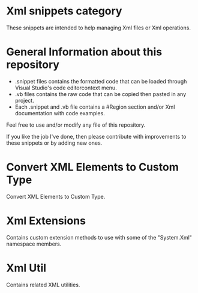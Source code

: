 # Xml snippets category
These snippets are intended to help managing Xml files or Xml operations.

# General Information about this repository
 - .snippet files contains the formatted code that can be loaded through Visual Studio's code editorcontext menu.
 - .vb files contains the raw code that can be copied then pasted in any project.
 - Each .snippet and .vb file contains a #Region section and/or Xml documentation with code examples.
 
Feel free to use and/or modify any file of this repository.

If you like the job I've done, then please contribute with improvements to these snippets or by adding new ones.

# Convert XML Elements to Custom Type
Convert XML Elements to Custom Type.

# Xml Extensions
Contains custom extension methods to use with some of the "System.Xml" namespace members.

# Xml Util
Contains related XML utilities.
